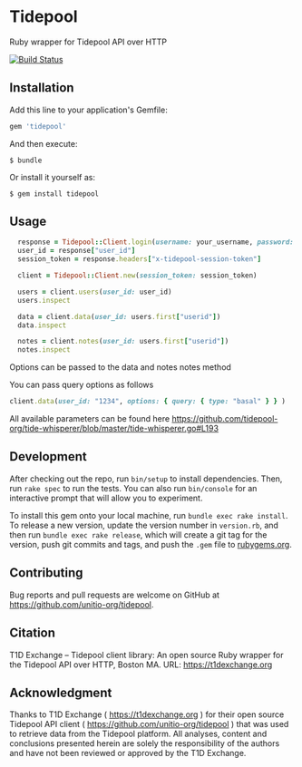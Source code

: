 # Tidepool

Ruby wrapper for Tidepool API over HTTP

[![Build Status](https://travis-ci.org/unitio-org/tidepool.svg?branch=master)](https://travis-ci.org/unitio-org/tidepool)

## Installation

Add this line to your application's Gemfile:

```ruby
gem 'tidepool'
```

And then execute:

    $ bundle

Or install it yourself as:

    $ gem install tidepool

## Usage
```ruby
  response = Tidepool::Client.login(username: your_username, password: your_password)
  user_id = response["user_id"]
  session_token = response.headers["x-tidepool-session-token"]

  client = Tidepool::Client.new(session_token: session_token)

  users = client.users(user_id: user_id)
  users.inspect

  data = client.data(user_id: users.first["userid"])
  data.inspect

  notes = client.notes(user_id: users.first["userid"])
  notes.inspect
```
Options can be passed to the data and notes notes method

You can pass query options as follows
```ruby
client.data(user_id: "1234", options: { query: { type: "basal" } } )
```

All available parameters can be found here
https://github.com/tidepool-org/tide-whisperer/blob/master/tide-whisperer.go#L193

## Development

After checking out the repo, run `bin/setup` to install dependencies. Then, run `rake spec` to run the tests. You can also run `bin/console` for an interactive prompt that will allow you to experiment.

To install this gem onto your local machine, run `bundle exec rake install`. To release a new version, update the version number in `version.rb`, and then run `bundle exec rake release`, which will create a git tag for the version, push git commits and tags, and push the `.gem` file to [rubygems.org](https://rubygems.org).

## Contributing

Bug reports and pull requests are welcome on GitHub at https://github.com/unitio-org/tidepool.

## Citation
 
T1D Exchange – Tidepool client library: An open source Ruby wrapper for the Tidepool API over HTTP, Boston MA.  URL: https://t1dexchange.org
 
## Acknowledgment
 
Thanks to T1D Exchange ( https://t1dexchange.org ) for their open source Tidepool API client ( https://github.com/unitio-org/tidepool ) that was used to retrieve data from the Tidepool platform. All analyses, content and conclusions presented herein are solely the responsibility of the authors and have not been reviewed or approved by the T1D Exchange.
